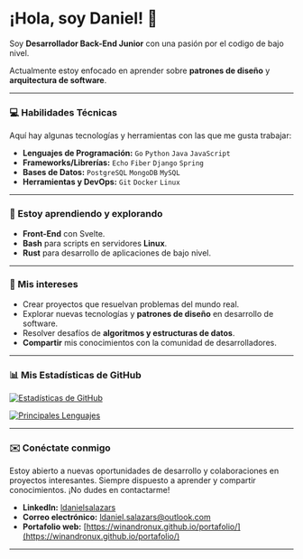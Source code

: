 # ¡Hola, soy Daniel! 👋

Soy **Desarrollador Back-End Junior** con una pasión por el codigo de bajo nivel.

Actualmente estoy enfocado en aprender sobre **patrones de diseño** y **arquitectura de software**.

---

### 💻 Habilidades Técnicas

Aquí hay algunas tecnologías y herramientas con las que me gusta trabajar:

* **Lenguajes de Programación:** `Go` `Python` `Java` `JavaScript`
* **Frameworks/Librerías:** `Echo` `Fiber` `Django` `Spring`
* **Bases de Datos:** `PostgreSQL` `MongoDB` `MySQL`
* **Herramientas y DevOps:** `Git` `Docker` `Linux`

---

### 🌱 Estoy aprendiendo y explorando

* **Front-End** con Svelte.
* **Bash** para scripts en servidores **Linux**.
* **Rust** para desarrollo de aplicaciones de bajo nivel.

---

### 🚀 Mis intereses

* Crear proyectos que resuelvan problemas del mundo real.
* Explorar nuevas tecnologías y **patrones de diseño** en desarrollo de software.
* Resolver desafíos de **algoritmos y estructuras de datos**.
* **Compartir** mis conocimientos con la comunidad de desarrolladores.

---

### 📊 Mis Estadísticas de GitHub

[![Estadísticas de GitHub](https://github-readme-stats.vercel.app/api?username=WinAndronuX&show_icons=true&theme=dracula&include_all_commits=true&count_private=true)](https://github.com/anuraghazra/github-readme-stats)

[![Principales Lenguajes](https://github-readme-stats.vercel.app/api/top-langs/?username=WinAndronuX&layout=compact&theme=dracula)](https://github.com/anuraghazra/github-readme-stats)

---

### ✉️ Conéctate conmigo

Estoy abierto a nuevas oportunidades de desarrollo y colaboraciones en proyectos interesantes. Siempre dispuesto a aprender y compartir conocimientos. ¡No dudes en contactarme!

* **LinkedIn:** [ldanielsalazars](www.linkedin.com/in/ldanielsalazars)
* **Correo electrónico:** [ldaniel.salazars@outlook.com](mailto:ldaniel.salazars@outlook.com)
* **Portafolio web:** [https://winandronux.github.io/portafolio/](https://winandronux.github.io/portafolio/)

---
